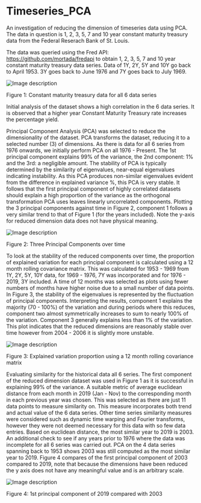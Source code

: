 # Timeseries_PCA

An investigation of reducing the dimension of timeseries data using PCA. The data in question is 1, 2, 3, 5, 7 and 10 year constant maturity treasury data from the Federal Reserach Bank of St. Louis.

The data was queried using the Fred API: https://github.com/mortada/fredapi to obtain 1,
2, 3, 5, 7 and 10 year constant maturity treasury data series. Data of 1Y, 2Y, 5Y and 10Y go
back to April 1953. 3Y goes back to June 1976 and 7Y goes back to July 1969.

![Image description](https://github.com/jaimindp/Timeseries_PCA/blob/master/images/tot_data.png)

Figure 1: Constant maturity treasury data for all 6 data series

Initial analysis of the dataset shows a high correlation in the 6 data series. It is observed that a
higher year Constant Maturity Treasury rate increases the percentage yield.

Principal Component Analysis (PCA) was selected to reduce the dimensionality of the
dataset. PCA transforms the dataset, reducing it to a selected number (3) of dimensions. As
there is data for all 6 series from 1976 onwards, we initially perform PCA on all 1976 - Present.
The 1st principal component explains 99% of the variance, the 2nd component: 1% and the 3rd:
a negligible amount. The stability of PCA is typically determined by the similarity of eigenvalues,
near-equal eigenvalues indicating instability. As this PCA produces non-similar eigenvalues
evident from the difference in explained variance %, this PCA is very stable. It follows that the
first principal component of highly correlated datasets should explain a high proportion of the
variance as the orthogonal transformation PCA uses leaves linearly uncorrelated components.
Plotting the 3 principal components against time in Figure 2, component 1 follows a very similar
trend to that of Figure 1 (for the years included). Note the y-axis for reduced dimension data
does not have physical meaning.

![Image description](https://github.com/jaimindp/Timeseries_PCA/blob/master/images/reduced_dimensions.png)

Figure 2: Three Principal Components over time

To look at the stability of the reduced components over time, the proportion of explained
variation for each principal component is calculated using a 12 month rolling covariance matrix.
This was calculated for 1953 - 1969 from 1Y, 2Y, 5Y, 10Y data, for 1969 - 1976, 7Y was
incorporated and for 1976 - 2019, 3Y included. A time of 12 months was selected as plots using
fewer numbers of months have higher noise due to a small number of data points. In Figure 3,
the stability of the eigenvalues is represented by the fluctuation of principal components.
Interpreting the results, component 1 explains the majority (70 - 100%) of the variation and
during periods where this reduces, component two almost symmetrically increases to sum to
nearly 100% of the variation. Component 3 generally explains less than 1% of the variation. This
plot indicates that the reduced dimensions are reasonably stable over time however from 2004 -
2006 it is slightly more unstable.

![Image description](https://github.com/jaimindp/Timeseries_PCA/blob/master/images/variation_proportion.png)

Figure 3: Explained variation proportion using a 12 month rolling covariance matrix

Evaluating similarity for the historical data all 6 series. The first component of the
reduced dimension dataset was used in Figure 1 as it is successful in explaining 99% of the
variance. A suitable metric of average euclidean distance from each month in 2019 (Jan - Nov)
to the corresponding month in each previous year was chosen. This was selected as there are
just 11 data points to measure similarity on. This measure incorporates both trend and actual
value of the 6 data series. Other time series similarity measures were considered such as
dynamic time warping and Fourier transforms, however they were not deemed necessary for
this data with so few data entries. Based on euclidean distance, the most similar year to 2019 is
2003. An additional check to see if any years prior to 1976 where the data was incomplete for all
6 series was carried out. PCA on the 4 data series spanning back to 1953 shows 2003 was still
computed as the most similar year to 2019. Figure 4 compares of the first principal component
of 2003 compared to 2019, note that because the dimensions have been reduced the y axis
does not have any meaningful value and is an arbitrary scale.

![Image description](https://github.com/jaimindp/Timeseries_PCA/blob/master/images/2019_2003.png)

Figure 4: 1st principal component of 2019 compared with 2003


